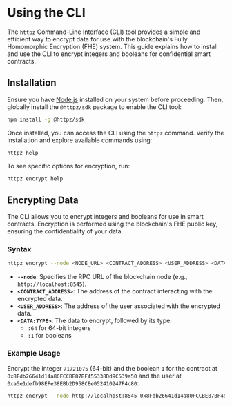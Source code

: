 # Using the CLI

The `httpz` Command-Line Interface (CLI) tool provides a simple and efficient way to encrypt data for use with the blockchain's Fully Homomorphic Encryption (FHE) system. This guide explains how to install and use the CLI to encrypt integers and booleans for confidential smart contracts.

## Installation

Ensure you have [Node.js](https://nodejs.org/) installed on your system before proceeding. Then, globally install the `@httpz/sdk` package to enable the CLI tool:

```bash
npm install -g @httpz/sdk
```

Once installed, you can access the CLI using the `httpz` command. Verify the installation and explore available commands using:

```bash
httpz help
```

To see specific options for encryption, run:

```bash
httpz encrypt help
```

## Encrypting Data

The CLI allows you to encrypt integers and booleans for use in smart contracts. Encryption is performed using the blockchain's FHE public key, ensuring the confidentiality of your data.

### Syntax

```bash
httpz encrypt --node <NODE_URL> <CONTRACT_ADDRESS> <USER_ADDRESS> <DATA:TYPE>...
```

- **`--node`**: Specifies the RPC URL of the blockchain node (e.g., `http://localhost:8545`).
- **`<CONTRACT_ADDRESS>`**: The address of the contract interacting with the encrypted data.
- **`<USER_ADDRESS>`**: The address of the user associated with the encrypted data.
- **`<DATA:TYPE>`**: The data to encrypt, followed by its type:
  - `:64` for 64-bit integers
  - `:1` for booleans

### Example Usage

Encrypt the integer `71721075` (64-bit) and the boolean `1` for the contract at `0x8Fdb26641d14a80FCCBE87BF455338Dd9C539a50` and the user at `0xa5e1defb98EFe38EBb2D958CEe052410247F4c80`:

```bash
httpz encrypt --node http://localhost:8545 0x8Fdb26641d14a80FCCBE87BF455338Dd9C539a50 0xa5e1defb98EFe38EBb2D958CEe052410247F4c80 71721075:64 1:1
```
